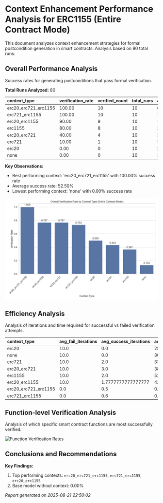 # Context Enhancement Performance Analysis for ERC1155 (Entire Contract Mode)

This document analyzes context enhancement strategies for formal postcondition generation in smart contracts. Analysis based on 80 total runs.

## Overall Performance Analysis

Success rates for generating postconditions that pass formal verification.

**Total Runs Analyzed:** 80

| context_type         | verification_rate | verified_count | total_runs | avg_time           | avg_iterations |
| :------------------- | :---------------- | :------------- | :--------- | :----------------- | :------------- |
| erc20_erc721_erc1155 | 100.00            | 10             | 10         | 67.38982698917388  | 0.5            |
| erc721_erc1155       | 100.00            | 10             | 10         | 78.49783952236176  | 0.6            |
| erc20_erc1155        | 90.00             | 9              | 10         | 158.28276958465577 | 2.6            |
| erc1155              | 80.00             | 8              | 10         | 218.93863186836242 | 3.6            |
| erc20_erc721         | 40.00             | 4              | 10         | 300.93873727321625 | 7.2            |
| erc721               | 10.00             | 1              | 10         | 312.891521859169   | 9.2            |
| erc20                | 0.00              | 0              | 10         | 258.2753127336502  | 10.0           |
| none                 | 0.00              | 0              | 10         | 305.8131155014038  | 10.0           |

**Key Observations:**

- Best performing context: 'erc20_erc721_erc1155' with 100.00% success rate
- Average success rate: 52.50%
- Lowest performing context: 'none' with 0.00% success rate

![Overall Verification Rates](verification_rates.png)

## Efficiency Analysis

Analysis of iterations and time required for successful vs failed verification attempts.

| context_type         | avg_fail_iterations | avg_success_iterations | avg_fail_time      | avg_success_time   | fail_rate |
| :------------------- | :------------------ | :--------------------- | :----------------- | :----------------- | :-------- |
| erc20                | 10.0                | 0.0                    | 258.2753127336502  | 0.0                | 100.00    |
| none                 | 10.0                | 0.0                    | 305.8131155014038  | 0.0                | 100.00    |
| erc721               | 10.0                | 2.0                    | 337.7327916622162  | 89.32009363174438  | 90.00     |
| erc20_erc721         | 10.0                | 3.0                    | 388.35942578315735 | 169.8077045083046  | 60.00     |
| erc1155              | 10.0                | 2.0                    | 526.7936615943909  | 141.97487443685532 | 20.00     |
| erc20_erc1155        | 10.0                | 1.7777777777777777     | 437.89095878601074 | 127.21519300672743 | 10.00     |
| erc20_erc721_erc1155 | 0.0                 | 0.5                    | 0.0                | 67.38982698917388  | 0.00      |
| erc721_erc1155       | 0.0                 | 0.6                    | 0.0                | 78.49783952236176  | 0.00      |

## Function-level Verification Analysis

Analysis of which specific smart contract functions are most successfully verified.

![Function Verification Rates](function_verification.png)

## Conclusions and Recommendations

**Key Findings:**

1. Top performing contexts: `erc20_erc721_erc1155`, `erc721_erc1155`, `erc20_erc1155`
2. Base model without context: 0.00%

_Report generated on 2025-08-21 22:50:02_
